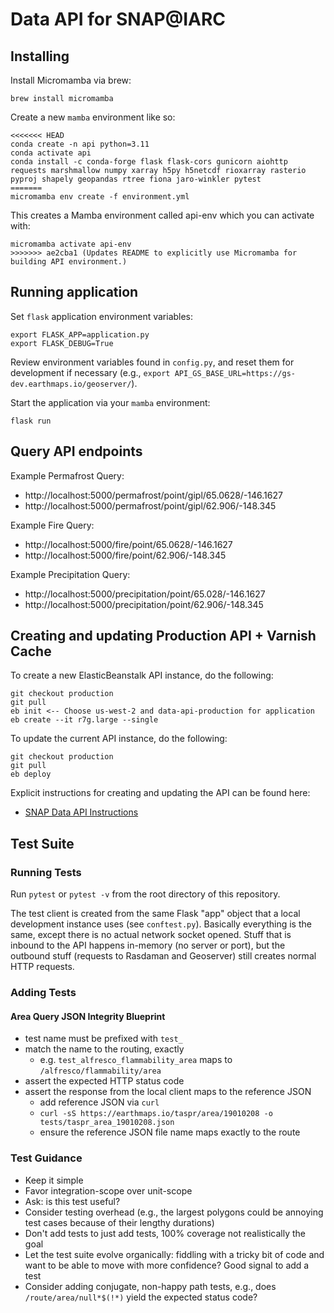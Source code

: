 # Data API for SNAP@IARC

## Installing

Install Micromamba via brew:

```
brew install micromamba
```

Create a new `mamba` environment like so:

```
<<<<<<< HEAD
conda create -n api python=3.11
conda activate api
conda install -c conda-forge flask flask-cors gunicorn aiohttp requests marshmallow numpy xarray h5py h5netcdf rioxarray rasterio pyproj shapely geopandas rtree fiona jaro-winkler pytest
=======
micromamba env create -f environment.yml
```

This creates a Mamba environment called api-env which you can activate with:

```
micromamba activate api-env
>>>>>>> ae2cba1 (Updates README to explicitly use Micromamba for building API environment.)
```

## Running application

Set `flask` application environment variables:

```
export FLASK_APP=application.py
export FLASK_DEBUG=True
```

Review environment variables found in `config.py`, and reset them for development if necessary (e.g., `export API_GS_BASE_URL=https://gs-dev.earthmaps.io/geoserver/`).

Start the application via your `mamba` environment:

```
flask run
```

## Query API endpoints

Example Permafrost Query:

- http://localhost:5000/permafrost/point/gipl/65.0628/-146.1627
- http://localhost:5000/permafrost/point/gipl/62.906/-148.345

Example Fire Query:

- http://localhost:5000/fire/point/65.0628/-146.1627
- http://localhost:5000/fire/point/62.906/-148.345

Example Precipitation Query:

- http://localhost:5000/precipitation/point/65.028/-146.1627
- http://localhost:5000/precipitation/point/62.906/-148.345

## Creating and updating Production API + Varnish Cache

To create a new ElasticBeanstalk API instance, do the following:

```
git checkout production
git pull
eb init <-- Choose us-west-2 and data-api-production for application
eb create --it r7g.large --single
```

To update the current API instance, do the following:

```
git checkout production
git pull
eb deploy
```

Explicit instructions for creating and updating the API can be found here:

- [SNAP Data API Instructions](https://docs.google.com/document/d/18-pEC-Rri3EQcNXaHajhqMYmRc_LBX1p3wWKoYnC874/edit?tab=t.jzrka8gsdrfw)

## Test Suite

### Running Tests

Run `pytest` or `pytest -v` from the root directory of this repository.

The test client is created from the same Flask "app" object that a local development instance uses (see `conftest.py`). Basically everything is the same, except there is no actual network socket opened. Stuff that is inbound to the API happens in-memory (no server or port), but the outbound stuff (requests to Rasdaman and Geoserver) still creates normal HTTP requests.

### Adding Tests

#### Area Query JSON Integrity Blueprint

- test name must be prefixed with `test_`
- match the name to the routing, exactly
  - e.g. `test_alfresco_flammability_area` maps to `/alfresco/flammability/area`
- assert the expected HTTP status code
- assert the response from the local client maps to the reference JSON
  - add reference JSON via `curl`
  - `curl -sS https://earthmaps.io/taspr/area/19010208 -o tests/taspr_area_19010208.json`
  - ensure the reference JSON file name maps exactly to the route

### Test Guidance

- Keep it simple
- Favor integration-scope over unit-scope
- Ask: is this test useful?
- Consider testing overhead (e.g., the largest polygons could be annoying test cases because of their lengthy durations)
- Don't add tests to just add tests, 100% coverage not realistically the goal
- Let the test suite evolve organically: fiddling with a tricky bit of code and want to be able to move with more confidence? Good signal to add a test
- Consider adding conjugate, non-happy path tests, e.g., does `/route/area/null*$(!*)` yield the expected status code?

